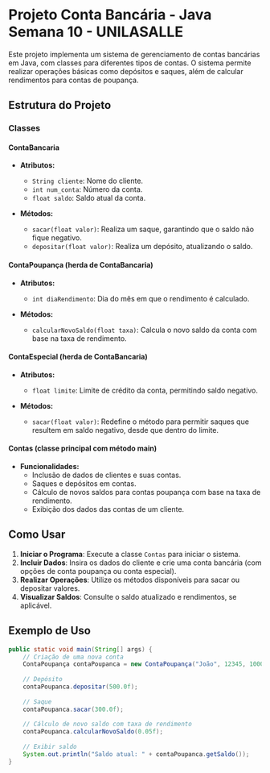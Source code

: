 # Projeto Conta Bancária - Java Semana 10 - UNILASALLE

Este projeto implementa um sistema de gerenciamento de contas bancárias em Java, com classes para diferentes tipos de contas. O sistema permite realizar operações básicas como depósitos e saques, além de calcular rendimentos para contas de poupança.

## Estrutura do Projeto

### Classes

#### ContaBancaria

- **Atributos:**
  - `String cliente`: Nome do cliente.
  - `int num_conta`: Número da conta.
  - `float saldo`: Saldo atual da conta.
  
- **Métodos:**
  - `sacar(float valor)`: Realiza um saque, garantindo que o saldo não fique negativo.
  - `depositar(float valor)`: Realiza um depósito, atualizando o saldo.

#### ContaPoupança (herda de ContaBancaria)

- **Atributos:**
  - `int diaRendimento`: Dia do mês em que o rendimento é calculado.
  
- **Métodos:**
  - `calcularNovoSaldo(float taxa)`: Calcula o novo saldo da conta com base na taxa de rendimento.

#### ContaEspecial (herda de ContaBancaria)

- **Atributos:**
  - `float limite`: Limite de crédito da conta, permitindo saldo negativo.
  
- **Métodos:**
  - `sacar(float valor)`: Redefine o método para permitir saques que resultem em saldo negativo, desde que dentro do limite.

#### Contas (classe principal com método main)

- **Funcionalidades:**
  - Inclusão de dados de clientes e suas contas.
  - Saques e depósitos em contas.
  - Cálculo de novos saldos para contas poupança com base na taxa de rendimento.
  - Exibição dos dados das contas de um cliente.

## Como Usar

1. **Iniciar o Programa**: Execute a classe `Contas` para iniciar o sistema.
2. **Incluir Dados**: Insira os dados do cliente e crie uma conta bancária (com opções de conta poupança ou conta especial).
3. **Realizar Operações**: Utilize os métodos disponíveis para sacar ou depositar valores.
4. **Visualizar Saldos**: Consulte o saldo atualizado e rendimentos, se aplicável.

## Exemplo de Uso

```java
public static void main(String[] args) {
    // Criação de uma nova conta
    ContaPoupança contaPoupanca = new ContaPoupança("João", 12345, 1000.0f, 15);
    
    // Depósito
    contaPoupanca.depositar(500.0f);
    
    // Saque
    contaPoupanca.sacar(300.0f);
    
    // Cálculo de novo saldo com taxa de rendimento
    contaPoupanca.calcularNovoSaldo(0.05f);
    
    // Exibir saldo
    System.out.println("Saldo atual: " + contaPoupanca.getSaldo());
}
